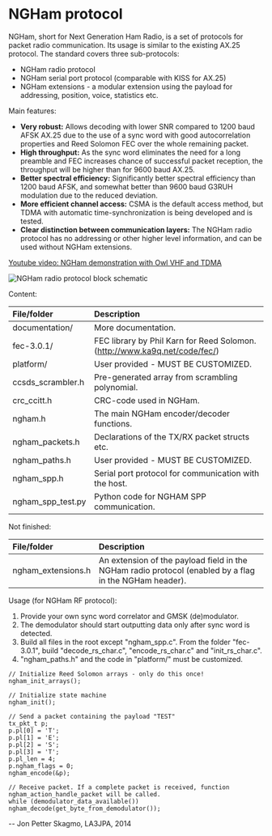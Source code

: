 NGHam protocol
==============

NGHam, short for Next Generation Ham Radio, is a set of protocols for packet radio communication. Its usage is similar to the existing AX.25 protocol. The standard covers three sub-protocols:
- NGHam radio protocol
- NGHam serial port protocol (comparable with KISS for AX.25)
- NGHam extensions - a modular extension using the payload for addressing, position, voice, statistics etc.

Main features:

- **Very robust:** Allows decoding with lower SNR compared to 1200 baud AFSK AX.25 due to the use of a sync word with good autocorrelation properties and Reed Solomon FEC over the whole remaining packet.
- **High throughput:** As the sync word eliminates the need for a long preamble and FEC increases chance of successful packet reception, the throughput will be higher than for 9600 baud AX.25.
- **Better spectral efficiency:** Significantly better spectral efficiency than 1200 baud AFSK, and somewhat better than 9600 baud G3RUH modulation due to the reduced deviation.
- **More efficient channel access:** CSMA is the default access method, but TDMA with automatic time-synchronization is being developed and is tested.
- **Clear distinction between communication layers:** The NGHam radio protocol has no addressing or other higher level information, and can be used without NGHam extensions.

[Youtube video: NGHam demonstration with Owl VHF and TDMA](http://youtu.be/_96td-Y-LLA)


![NGHam radio protocol block schematic](https://github.com/skagmo/ngham/blob/master/documentation/illustrations/ngham_block_v3.png?raw=true)

Content:

| File/folder       | Description |
|:-----------       |:----------- |
| documentation/    | More documentation. |
| fec-3.0.1/        | FEC library by Phil Karn for Reed Solomon. (http://www.ka9q.net/code/fec/) |
| platform/         | User provided - MUST BE CUSTOMIZED. |
| ccsds_scrambler.h | Pre-generated array from scrambling polynomial. |
| crc_ccitt.h       | CRC-code used in NGHam. |
| ngham.h           | The main NGHam encoder/decoder functions. |
| ngham_packets.h   | Declarations of the TX/RX packet structs etc. |
| ngham_paths.h     | User provided - MUST BE CUSTOMIZED. |
| ngham_spp.h       | Serial port protocol for communication with the host.  |
| ngham_spp_test.py | Python code for NGHAM SPP communication. |


Not finished:

| File/folder       | Description |
|:-----------       |:----------- |
| ngham_extensions.h        | An extension of the payload field in the NGHam radio protocol (enabled by a flag in the NGHam header).  |

Usage (for NGHam RF protocol):

1. Provide your own sync word correlator and GMSK (de)modulator. 
2. The demodulator should start outputting data only after sync word is detected.
3. Build all files in the root except "ngham_spp.c". From the folder "fec-3.0.1", build "decode_rs_char.c", "encode_rs_char.c" and "init_rs_char.c".
3. "ngham_paths.h" and the code in "platform/" must be customized.

```
// Initialize Reed Solomon arrays - only do this once!
ngham_init_arrays();

// Initialize state machine
ngham_init();

// Send a packet containing the payload "TEST"
tx_pkt_t p;
p.pl[0] = 'T';
p.pl[1] = 'E';
p.pl[2] = 'S';
p.pl[3] = 'T';
p.pl_len = 4;
p.ngham_flags = 0;
ngham_encode(&p);

// Receive packet. If a complete packet is received, function ngham_action_handle_packet will be called.
while (demodulator_data_available()) ngham_decode(get_byte_from_demodulator());
```

--
Jon Petter Skagmo, LA3JPA, 2014
